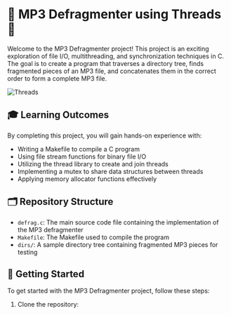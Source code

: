 # 🎵 MP3 Defragmenter using Threads 🧩

Welcome to the MP3 Defragmenter project! This project is an exciting exploration of file I/O, multithreading, and synchronization techniques in C. The goal is to create a program that traverses a directory tree, finds fragmented pieces of an MP3 file, and concatenates them in the correct order to form a complete MP3 file.

![Threads](https://i.imgur.com/jLFgG8A.gif)

## 🎓 Learning Outcomes
By completing this project, you will gain hands-on experience with:
- Writing a Makefile to compile a C program
- Using file stream functions for binary file I/O
- Utilizing the thread library to create and join threads
- Implementing a mutex to share data structures between threads
- Applying memory allocator functions effectively

## 🗂️ Repository Structure
- `defrag.c`: The main source code file containing the implementation of the MP3 defragmenter
- `Makefile`: The Makefile used to compile the program
- `dirs/`: A sample directory tree containing fragmented MP3 pieces for testing

## 🚀 Getting Started
To get started with the MP3 Defragmenter project, follow these steps:
1. Clone the repository:
